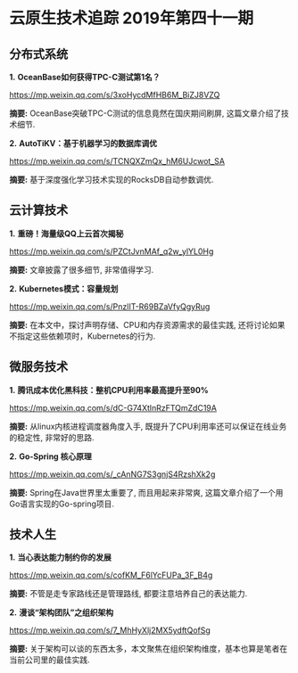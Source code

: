 # 云原生技术追踪 2019年第四十一期
## 分布式系统
**1.** **OceanBase如何获得TPC-C测试第1名？**

https://mp.weixin.qq.com/s/3xoHycdMfHB6M_BiZJ8VZQ

**摘要:** OceanBase突破TPC-C测试的信息竟然在国庆期间刷屏, 这篇文章介绍了技术细节.

**2.** **AutoTiKV：基于机器学习的数据库调优**

https://mp.weixin.qq.com/s/TCNQXZmQx_hM6UJcwot_SA

**摘要:** 基于深度强化学习技术实现的RocksDB自动参数调优.

## 云计算技术
**1.** **重磅！海量级QQ上云首次揭秘**

https://mp.weixin.qq.com/s/PZCtJvnMAf_q2w_ylYL0Hg

**摘要:** 文章披露了很多细节, 非常值得学习.

**2.** **Kubernetes模式：容量规划**

https://mp.weixin.qq.com/s/PnzlIT-R69BZaVfyQgyRug

**摘要:** 在本文中，探讨声明存储、CPU和内存资源需求的最佳实践, 还将讨论如果不指定这些依赖项时，Kubernetes的行为.

## 微服务技术
**1.** **腾讯成本优化黑科技：整机CPU利用率最高提升至90%**

https://mp.weixin.qq.com/s/dC-G74XtlnRzFTQmZdC19A

**摘要:** 从linux内核进程调度器角度入手, 既提升了CPU利用率还可以保证在线业务的稳定性, 非常好的思路.

**2.** **Go-Spring 核心原理**

https://mp.weixin.qq.com/s/_cAnNG7S3gnjS4RzshXk2g

**摘要:** Spring在Java世界里太重要了, 而且用起来非常爽, 这篇文章介绍了一个用Go语言实现的Go-spring项目.

## 技术人生
**1.** **当心表达能力制约你的发展**

https://mp.weixin.qq.com/s/cofKM_F6lYcFUPa_3F_B4g

**摘要:** 不管是走专家路线还是管理路线, 都要注意培养自己的表达能力.

**2.** **漫谈“架构团队”之组织架构**

https://mp.weixin.qq.com/s/7_MhHyXlj2MX5ydftQofSg

**摘要:** 关于架构可以谈的东西太多，本文聚焦在组织架构维度，基本也算是笔者在当前公司里的最佳实践.
